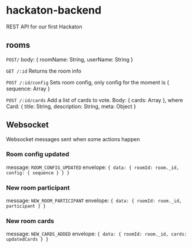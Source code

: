 # hackaton-backend

REST API for our first Hackaton

## rooms

`POST/`
body: { roomName: String, userName: String }

`GET /:id`
Returns the room info

`POST /:id/config`
Sets room config, only config for the moment is { sequence: Array<String> }

`POST /:id/cards`
Add a list of cards to vote. Body: { cards: Array<Card> }, where Card: { title: String, description: String, meta: Object }

## Websocket
Websocket messages sent when some actions happen

### Room config updated
message: `ROOM_CONFIG_UPDATED`
envelope: `{ data: { roomId: room._id, config: { sequence } } }`

### New room participant
message: `NEW_ROOM_PARTICIPANT`
envelope: `{ data: { roomId: room._id, participant } }`

### New room cards
message: `NEW_CARDS_ADDED`
envelope: `{ data: { roomId: room._id, cards: updatedCards } }`